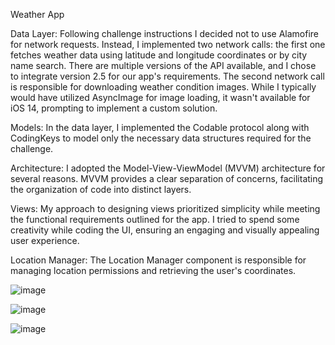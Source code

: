 Weather App

Data Layer:
Following challenge instructions I decided not to use Alamofire for network requests. Instead, I implemented two network calls: the first one fetches weather data using latitude and longitude coordinates or by city name search. There are multiple versions of the API available, and I chose to integrate version 2.5 for our app's requirements. The second network call is responsible for downloading weather condition images. While I typically would have utilized AsyncImage for image loading, it wasn't available for iOS 14, prompting to implement a custom solution.

Models:
In the data layer, I implemented the Codable protocol along with CodingKeys to model only the necessary data structures required for the challenge.

Architecture:
I adopted the Model-View-ViewModel (MVVM) architecture for several reasons. MVVM provides a clear separation of concerns, facilitating the organization of code into distinct layers.

Views:
My approach to designing views prioritized simplicity while meeting the functional requirements outlined for the app. I tried to spend some creativity while coding the UI, ensuring an engaging and visually appealing user experience.

Location Manager:
The Location Manager component is responsible for managing location permissions and retrieving the user's coordinates.

![image](https://github.com/biolattof/WeatherApp/assets/44274331/df185c67-8ad7-4f5e-82d6-ba316701f312)

![image](https://github.com/biolattof/WeatherApp/assets/44274331/068e738d-eabb-40d1-860a-ee8faf064ece)

![image](https://github.com/biolattof/WeatherApp/assets/44274331/a455ffb1-f207-4648-8a98-9a606d6fe3c3)

